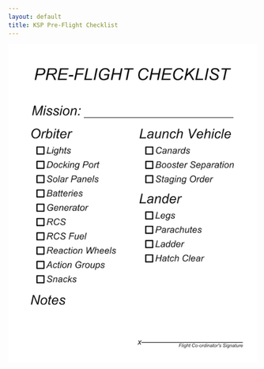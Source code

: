 ```yaml
---
layout: default
title: KSP Pre-Flight Checklist
---
```


[<img src="./assets/images/ksp-checklist-preview.png" alt="checklist preview" class='checklist-preview' />](https://raw.github.com/davefp/ksp-checklist/master/ksp-checklist-print.png)